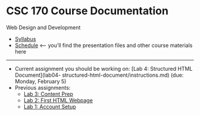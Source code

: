 # CSC 170 Course Documentation
Web Design and Development

- [Syllabus](syllabus.md)
- [Schedule](schedule.md) <– you’ll find the presentation files and other course materials here


<hr>

- Current assignment you should be working on:  [Lab 4: Structured HTML Document](lab04- structured-html-document/instructions.md) (due: Monday, February 5)
- Previous assignments:
  - [Lab 3: Content Prep](lab03-content-prep/instructions.md)
  - [Lab 2: First HTML Webpage](lab02-first-html-webpage/instructions.md)
  - [Lab 1: Account Setup](lab01-account-setup/instructions.md)


